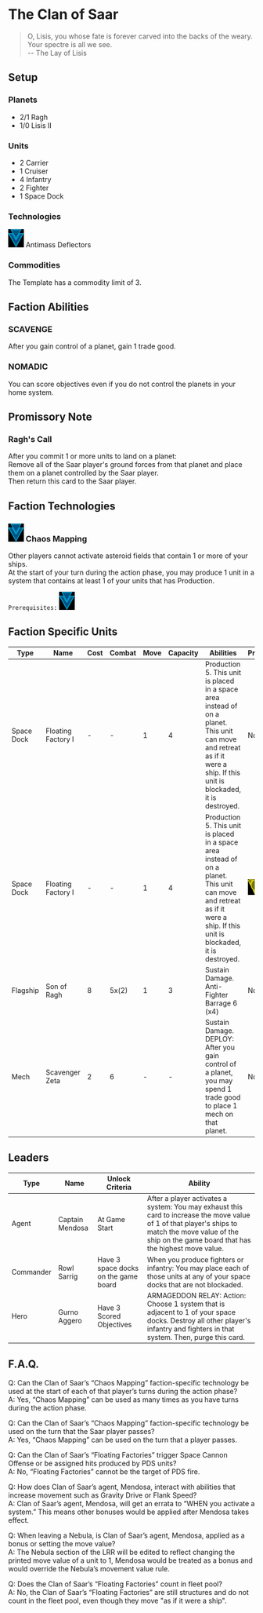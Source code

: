 # The Clan of Saar
> O, Lisis, you whose fate is forever carved into the backs of the weary. Your spectre is all we see.  
-- The Lay of Lisis

## Setup
### Planets
* 2/1 Ragh
* 1/0 Lisis II

### Units
* 2 Carrier
* 1 Cruiser
* 4 Infantry
* 2 Fighter
* 1 Space Dock

### Technologies
![Blue Tech](../images/tech_blue_small.bmp) Antimass Deflectors  

### Commodities
The Template has a commodity limit of 3.

## Faction Abilities
### SCAVENGE  
After you gain control of a planet, gain 1 trade good.

### NOMADIC  
You can score objectives even if you do not control the planets in your home system.

## Promissory Note
### Ragh's Call  
After you commit 1 or more units to land on a planet:  
Remove all of the Saar player's ground forces from that planet and place them on a planet controlled by the Saar player.  
Then return this card to the Saar player.

## Faction Technologies
### ![Blue Tech](../images/tech_blue_small.bmp)  Chaos Mapping  
Other players cannot activate asteroid fields that contain 1 or more of your ships.  
At the start of your turn during the action phase, you may produce 1 unit in a system that contains at least 1 of your units that has Production.  

`Prerequisites:` ![Blue Tech](../images/tech_blue_small.bmp)

## Faction Specific Units
|Type|Name|Cost|Combat|Move|Capacity|Abilities|Prerequisites|
|-|-|-|-|-|-|-|-|
|Space Dock|Floating Factory I |-|-|1|4|Production 5. This unit is placed in a space area instead of on a planet. This unit can move and retreat as if it were a ship.  If this unit is blockaded, it is destroyed. |None|
|Space Dock|Floating Factory I |-|-|1|4|Production 5. This unit is placed in a space area instead of on a planet. This unit can move and retreat as if it were a ship.  If this unit is blockaded, it is destroyed. |![Yellow Tech](../images/tech_yellow_small.bmp)![Yellow Tech](../images/tech_yellow_small.bmp)|
|Flagship|Son of Ragh|8|5x(2)|1|3|Sustain Damage. Anti-Fighter Barrage 6 (x4)|None|
|Mech|Scavenger Zeta|2|6|-|-|Sustain Damage. DEPLOY: After you gain control of a planet, you may spend 1 trade good to place 1 mech on that planet. |None|

## Leaders

|Type|Name|Unlock Criteria|Ability|
|-|-|-|-|
|Agent|Captain Mendosa |At Game Start|After a player activates a system: You may exhaust this card to increase the move value of 1 of that player's ships to match the move value of the ship on the game board that has the highest move value. |
|Commander|Rowl Sarrig|Have 3 space docks on the game board|When you produce fighters or infantry: You may place each of those units at any of your space docks that are not blockaded.|
|Hero|Gurno Aggero|Have 3 Scored Objectives|ARMAGEDDON RELAY: Action: Choose 1 system that is adjacent to 1 of your space docks. Destroy all other player's infantry and fighters in that system. Then, purge this card.|

## F.A.Q.
Q: Can the Clan of Saar’s “Chaos Mapping” faction-specific technology be used at the start of each of that player’s turns during the action phase?  
A: Yes, “Chaos Mapping” can be used as many times as you have turns during the action phase.

Q: Can the Clan of Saar’s “Chaos Mapping” faction-specific technology be used on the turn that the Saar player passes?  
A: Yes, “Chaos Mapping” can be used on the turn that a player passes.

Q: Can the Clan of Saar’s “Floating Factories” trigger Space Cannon Offense or be assigned hits produced by PDS units?  
A: No, “Floating Factories” cannot be the target of PDS fire.

Q: How does Clan of Saar’s agent, Mendosa, interact with abilities that increase movement such as Gravity Drive or Flank Speed?  
A: Clan of Saar’s agent, Mendosa, will get an errata to “WHEN you activate a system.” This means other bonuses would be applied after Mendosa takes effect.

Q: When leaving a Nebula, is Clan of Saar’s agent, Mendosa, applied as a bonus or setting the move value?  
A: The Nebula section of the LRR will be edited to reflect changing the printed move value of a unit to 1, Mendosa would be treated as a bonus and would override the Nebula’s movement value rule.

Q: Does the Clan of Saar’s “Floating Factories” count in fleet pool?  
A: No, the Clan of Saar’s “Floating Factories” are still structures and do not count in the fleet pool, even though they move "as if it were a ship". 
